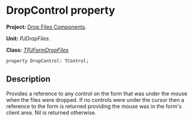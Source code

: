 <a href='Hidden comment: 
$Rev$
$Date$
'></a>

# DropControl property #

**Project:** [Drop Files Components](DropFilesComponents.md).

**Unit:** _PJDropFiles_.

**Class:** _[TPJFormDropFiles](TPJFormDropFiles.md)_

```
property DropControl: TControl;
```

## Description ##

Provides a reference to any control on the form that was under the mouse when the files were dropped. If no controls were under the cursor then a reference to the form is returned providing the mouse was in the form's client area. Nil is returned otherwise.